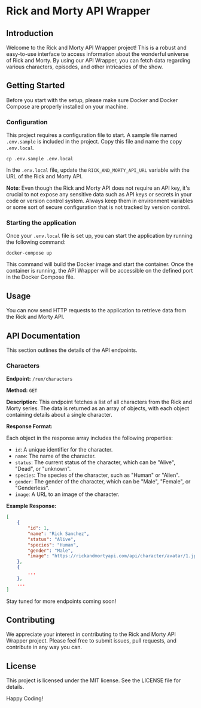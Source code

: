 # Rick and Morty API Wrapper

## Introduction

Welcome to the Rick and Morty API Wrapper project! This is a robust and easy-to-use interface to access information about the wonderful universe of Rick and Morty. By using our API Wrapper, you can fetch data regarding various characters, episodes, and other intricacies of the show.

## Getting Started

Before you start with the setup, please make sure Docker and Docker Compose are properly installed on your machine.

### Configuration

This project requires a configuration file to start. A sample file named `.env.sample` is included in the project. Copy this file and name the copy `.env.local`.

```shell
cp .env.sample .env.local
```

In the `.env.local` file, update the `RICK_AND_MORTY_API_URL` variable with the URL of the Rick and Morty API.

**Note**: Even though the Rick and Morty API does not require an API key, it's crucial to not expose any sensitive data such as API keys or secrets in your code or version control system. Always keep them in environment variables or some sort of secure configuration that is not tracked by version control.

### Starting the application

Once your `.env.local` file is set up, you can start the application by running the following command:

```shell
docker-compose up
```

This command will build the Docker image and start the container. Once the container is running, the API Wrapper will be accessible on the defined port in the Docker Compose file.

## Usage

You can now send HTTP requests to the application to retrieve data from the Rick and Morty API.

## API Documentation

This section outlines the details of the API endpoints.

### Characters

**Endpoint:** `/rem/characters`

**Method:** `GET`

**Description:** This endpoint fetches a list of all characters from the Rick and Morty series. The data is returned as an array of objects, with each object containing details about a single character.

**Response Format:**

Each object in the response array includes the following properties:

- `id`: A unique identifier for the character.
- `name`: The name of the character.
- `status`: The current status of the character, which can be "Alive", "Dead", or "unknown".
- `species`: The species of the character, such as "Human" or "Alien".
- `gender`: The gender of the character, which can be "Male", "Female", or "Genderless".
- `image`: A URL to an image of the character.

**Example Response:**

```json
[
    {
        "id": 1,
        "name": "Rick Sanchez",
        "status": "Alive",
        "species": "Human",
        "gender": "Male",
        "image": "https://rickandmortyapi.com/api/character/avatar/1.jpeg"
    },
    {
        ...
    },
    ...
]
```

Stay tuned for more endpoints coming soon!

## Contributing

We appreciate your interest in contributing to the Rick and Morty API Wrapper project. Please feel free to submit issues, pull requests, and contribute in any way you can.

## License

This project is licensed under the MIT license. See the LICENSE file for details.

Happy Coding!
